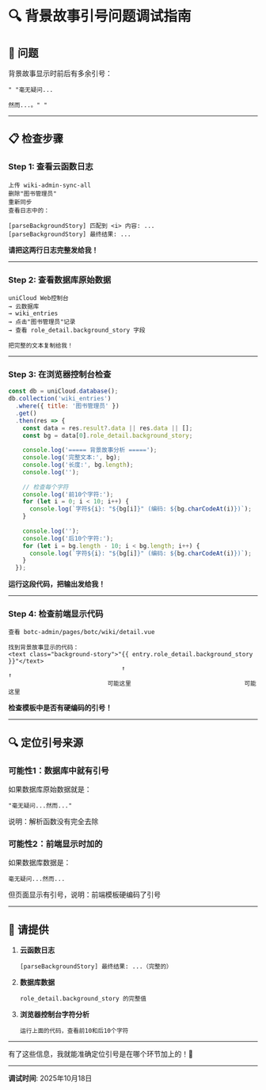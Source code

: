 # 🔍 背景故事引号问题调试指南

## 🎯 问题

背景故事显示时前后有多余引号：
```
" "毫无疑问...

然而...。" "
```

---

## 📋 检查步骤

### Step 1: 查看云函数日志

```
上传 wiki-admin-sync-all
删除"图书管理员"
重新同步
查看日志中的：

[parseBackgroundStory] 匹配到 <i> 内容: ...
[parseBackgroundStory] 最终结果: ...
```

**请把这两行日志完整发给我！**

---

### Step 2: 查看数据库原始数据

```
uniCloud Web控制台
→ 云数据库
→ wiki_entries
→ 点击"图书管理员"记录
→ 查看 role_detail.background_story 字段

把完整的文本复制给我！
```

---

### Step 3: 在浏览器控制台检查

```javascript
const db = uniCloud.database();
db.collection('wiki_entries')
  .where({ title: '图书管理员' })
  .get()
  .then(res => {
    const data = res.result?.data || res.data || [];
    const bg = data[0].role_detail.background_story;
    
    console.log('===== 背景故事分析 =====');
    console.log('完整文本:', bg);
    console.log('长度:', bg.length);
    console.log('');
    
    // 检查每个字符
    console.log('前10个字符:');
    for (let i = 0; i < 10; i++) {
      console.log(`字符${i}: "${bg[i]}" (编码: ${bg.charCodeAt(i)})`);
    }
    
    console.log('');
    console.log('后10个字符:');
    for (let i = bg.length - 10; i < bg.length; i++) {
      console.log(`字符${i}: "${bg[i]}" (编码: ${bg.charCodeAt(i)})`);
    }
  });
```

**运行这段代码，把输出发给我！**

---

### Step 4: 检查前端显示代码

```
查看 botc-admin/pages/botc/wiki/detail.vue

找到背景故事显示的代码：
<text class="background-story">"{{ entry.role_detail.background_story }}"</text>
                                ↑                                      ↑
                            可能这里                                可能这里
```

**检查模板中是否有硬编码的引号！**

---

## 🔍 定位引号来源

### 可能性1：数据库中就有引号

如果数据库原始数据就是：
```
"毫无疑问...然而..."
```

说明：解析函数没有完全去除

### 可能性2：前端显示时加的

如果数据库数据是：
```
毫无疑问...然而...
```

但页面显示有引号，说明：前端模板硬编码了引号

---

## 📝 请提供

1. **云函数日志**
   ```
   [parseBackgroundStory] 最终结果: ...（完整的）
   ```

2. **数据库数据**
   ```
   role_detail.background_story 的完整值
   ```

3. **浏览器控制台字符分析**
   ```
   运行上面的代码，查看前10和后10个字符
   ```

---

有了这些信息，我就能准确定位引号是在哪个环节加上的！🔧

---

**调试时间**: 2025年10月18日


